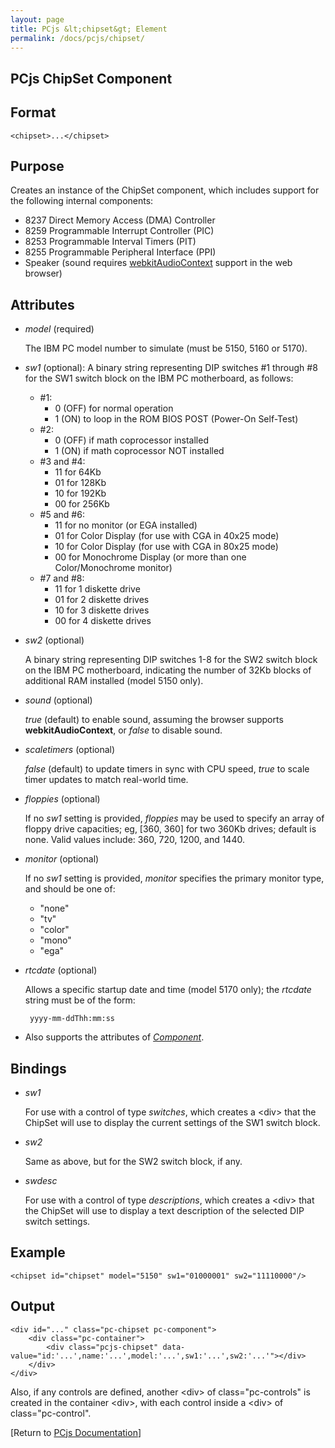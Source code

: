 ```yaml
---
layout: page
title: PCjs &lt;chipset&gt; Element
permalink: /docs/pcjs/chipset/
---
```


PCjs ChipSet Component
---

Format
---
	<chipset>...</chipset>

Purpose
---
Creates an instance of the ChipSet component, which includes support for the following internal components:

* 8237 Direct Memory Access (DMA) Controller
* 8259 Programmable Interrupt Controller (PIC)
* 8253 Programmable Interval Timers (PIT)
* 8255 Programmable Peripheral Interface (PPI)
* Speaker (sound requires [webkitAudioContext](http://www.w3.org/TR/webaudio/) support in the web browser)

Attributes
---
 * *model* (required)

	The IBM PC model number to simulate (must be 5150, 5160 or 5170).

 * *sw1* (optional): A binary string representing DIP switches #1 through #8 for the SW1 switch block on the IBM PC motherboard, as follows:

	* \#1:
		* 0 (OFF) for normal operation
		* 1 (ON) to loop in the ROM BIOS POST (Power-On Self-Test)
	* \#2:
		* 0 (OFF) if math coprocessor installed
		* 1 (ON) if math coprocessor NOT installed
	* \#3 and \#4:
		* 11 for 64Kb
		* 01 for 128Kb
		* 10 for 192Kb
		* 00 for 256Kb
	* \#5 and \#6:
		* 11 for no monitor (or EGA installed)
		* 01 for Color Display (for use with CGA in 40x25 mode)
		* 10 for Color Display (for use with CGA in 80x25 mode)
		* 00 for Monochrome Display (or more than one Color/Monochrome monitor)
	* \#7 and \#8:
		* 11 for 1 diskette drive
		* 01 for 2 diskette drives
		* 10 for 3 diskette drives
		* 00 for 4 diskette drives

 * *sw2* (optional)

	A binary string representing DIP switches 1-8 for the SW2 switch block on the IBM PC motherboard,
	indicating the number of 32Kb blocks of additional RAM installed  (model 5150 only).

 * *sound* (optional)

	*true* (default) to enable sound, assuming the browser supports **webkitAudioContext**, or *false* to disable sound.

 * *scaletimers* (optional)

	*false* (default) to update timers in sync with CPU speed, *true* to scale timer updates to match real-world time.

 * *floppies* (optional)

	If no *sw1* setting is provided, *floppies* may be used to specify an array of floppy drive capacities;
	eg, [360, 360] for two 360Kb drives; default is none.  Valid values include: 360, 720, 1200, and 1440.

 * *monitor* (optional)

	If no *sw1* setting is provided, *monitor* specifies the primary monitor type, and should be one of:

	* "none"
	* "tv"
	* "color"
	* "mono"
	* "ega"

 * *rtcdate* (optional)

	Allows a specific startup date and time (model 5170 only); the *rtcdate* string must be of the form:
	
		yyyy-mm-ddThh:mm:ss

 * Also supports the attributes of *[Component](/docs/pcjs/component/)*.

Bindings
---
 * *sw1*

	For use with a control of type *switches*, which creates a &lt;div&gt; that the ChipSet will use to display the current settings of the SW1 switch block.

 * *sw2*

	Same as above, but for the SW2 switch block, if any.

 * *swdesc*

	For use with a control of type *descriptions*, which creates a &lt;div&gt; that the ChipSet will use to display a text description of the selected DIP switch settings.

Example
---
	<chipset id="chipset" model="5150" sw1="01000001" sw2="11110000"/>

Output
---
	<div id="..." class="pc-chipset pc-component">
		<div class="pc-container">
			<div class="pcjs-chipset" data-value="id:'...',name:'...',model:'...',sw1:'...',sw2:'...'"></div>
		</div>
	</div>

Also, if any controls are defined, another &lt;div&gt; of class="pc-controls" is created in the container &lt;div&gt;,
with each control inside a &lt;div&gt; of class="pc-control".

[Return to [PCjs Documentation](..)]

<!-- NOTE: I had to "escape" the hashmarks above, otherwise PhpStorm's Markdown plugin would preview them as
headings; I think that's a bug in the plugin, because my reading of Markdown's syntax for the "Atx-style headers"
is that header hashmarks must always appear at the beginning of the line. --@jeffpar -->
